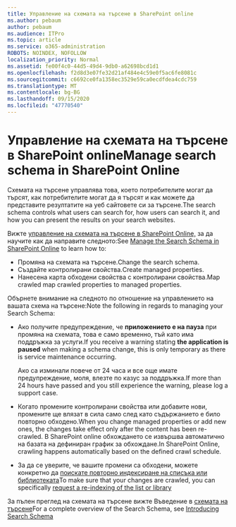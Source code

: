 ```yaml
---
title: Управление на схемата на търсене в SharePoint online
ms.author: pebaum
author: pebaum
ms.audience: ITPro
ms.topic: article
ms.service: o365-administration
ROBOTS: NOINDEX, NOFOLLOW
localization_priority: Normal
ms.assetid: fe00f4c0-44d5-49d4-9db0-a62698bcd1d1
ms.openlocfilehash: f2d8d3e07fe32d21af484e4c59e0f5ac6fe8081c
ms.sourcegitcommit: c6692ce0fa1358ec3529e59ca0ecdfdea4cdc759
ms.translationtype: MT
ms.contentlocale: bg-BG
ms.lasthandoff: 09/15/2020
ms.locfileid: "47770540"
---
```

# <a name="manage-search-schema-in-sharepoint-online"></a><span data-ttu-id="431d8-102">Управление на схемата на търсене в SharePoint online</span><span class="sxs-lookup"><span data-stu-id="431d8-102">Manage search schema in SharePoint Online</span></span>

<span data-ttu-id="431d8-103">Схемата на търсене управлява това, което потребителите могат да търсят, как потребителите могат да я търсят и как можете да представите резултатите на уеб сайтовете си за търсене.</span><span class="sxs-lookup"><span data-stu-id="431d8-103">The search schema controls what users can search for, how users can search it, and how you can present the results on your search websites.</span></span> 

<span data-ttu-id="431d8-104">Вижте [управление на схемата на търсене в SharePoint Online,](https://docs.microsoft.com/sharepoint/manage-search-schema) за да научите как да направите следното:</span><span class="sxs-lookup"><span data-stu-id="431d8-104">See [Manage the Search Schema in SharePoint Online](https://docs.microsoft.com/sharepoint/manage-search-schema) to learn how to:</span></span> 
- <span data-ttu-id="431d8-105">Промяна на схемата на търсене.</span><span class="sxs-lookup"><span data-stu-id="431d8-105">Change the search schema.</span></span>
- <span data-ttu-id="431d8-106">Създайте контролирани свойства.</span><span class="sxs-lookup"><span data-stu-id="431d8-106">Create managed properties.</span></span>
- <span data-ttu-id="431d8-107">Нанесена карта обходени свойства с контролирани свойства.</span><span class="sxs-lookup"><span data-stu-id="431d8-107">Map crawled map crawled properties to managed properties.</span></span>

<span data-ttu-id="431d8-108">Обърнете внимание на следното по отношение на управлението на вашата схема на търсене:</span><span class="sxs-lookup"><span data-stu-id="431d8-108">Note the following in regards to managing your Search Schema:</span></span>

- <span data-ttu-id="431d8-109">Ако получите предупреждение, че **приложението е на пауза** при промяна на схемата, това е само временно, тъй като има поддръжка за услуги.</span><span class="sxs-lookup"><span data-stu-id="431d8-109">If you receive a warning stating **the application is paused** when making a schema change, this is only temporary as there is service maintenance occurring.</span></span> 

    <span data-ttu-id="431d8-110">Ако са изминали повече от 24 часа и все още имате предупреждение, моля, влезте по казус за поддръжка.</span><span class="sxs-lookup"><span data-stu-id="431d8-110">If more than 24 hours have passed and you still experience the warning, please log a support case.</span></span>
- <span data-ttu-id="431d8-111">Когато промените контролирани свойства или добавите нови, промените ще влязат в сила само след като съдържанието е било повторно обходено.</span><span class="sxs-lookup"><span data-stu-id="431d8-111">When you change managed properties or add new ones, the changes take effect only after the content has been re-crawled.</span></span> <span data-ttu-id="431d8-112">В SharePoint online обхождането се извършва автоматично на базата на дефиниран график за обхождане.</span><span class="sxs-lookup"><span data-stu-id="431d8-112">In SharePoint Online, crawling happens automatically based on the defined crawl schedule.</span></span>
- <span data-ttu-id="431d8-113">За да се уверите, че вашите промени са обходени, можете конкретно да [поискате повторно индексиране на списъка или библиотеката](https://docs.microsoft.com/sharepoint/manage-search-schema#request-re-indexing-of-a-document-library-or-list)</span><span class="sxs-lookup"><span data-stu-id="431d8-113">To make sure that your changes are crawled, you can specifically [request a re-indexing of the list or library](https://docs.microsoft.com/sharepoint/manage-search-schema#request-re-indexing-of-a-document-library-or-list)</span></span> 

<span data-ttu-id="431d8-114">За пълен преглед на схемата на търсене вижте Въведение в [схемата на търсене](https://blogs.technet.microsoft.com/tothesharepoint/2012/11/25/introducing-search-schema-for-sharepoint-2013/)</span><span class="sxs-lookup"><span data-stu-id="431d8-114">For a complete overview of the Search Schema, see [Introducing Search Schema](https://blogs.technet.microsoft.com/tothesharepoint/2012/11/25/introducing-search-schema-for-sharepoint-2013/)</span></span> 


